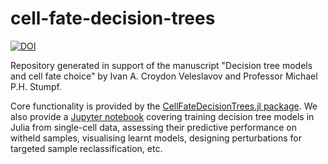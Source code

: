 # cell-fate-decision-trees

[![DOI](https://zenodo.org/badge/322398712.svg)](https://zenodo.org/badge/latestdoi/322398712)

Repository generated in support of the manuscript "Decision tree models and cell fate choice" by Ivan A. Croydon Veleslavov and Professor Michael P.H. Stumpf. 

Core functionality is provided by the [CellFateDecisionTrees.jl package](code/CellFateDecisionTrees.jl). We also provide a [Jupyter notebook](code/Notebook_Decision_Trees_For_Cell_Fate_Choice) covering training decision tree models in Julia from single-cell data, assessing their predictive performance on witheld samples, visualising learnt models, designing perturbations for targeted sample reclassification, etc.

